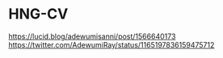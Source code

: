 # HNG-CV
https://lucid.blog/adewumisanni/post/1566640173
https://twitter.com/AdewumiRay/status/1165197836159475712
